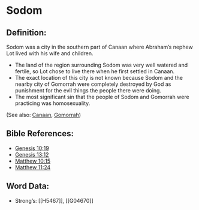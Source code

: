 # Sodom

## Definition:

Sodom was a city in the southern part of Canaan where Abraham’s nephew Lot lived with his wife and children.

* The land of the region surrounding Sodom was very well watered and fertile, so Lot chose to live there when he first settled in Canaan.
* The exact location of this city is not known because Sodom and the nearby city of Gomorrah were completely destroyed by God as punishment for the evil things the people there were doing.
* The most significant sin that the people of Sodom and Gomorrah were practicing was homosexuality.

(See also: [Canaan](../names/canaan.md), [Gomorrah](../names/gomorrah.md))

## Bible References:

* [Genesis 10:19](rc://en/tn/help/gen/10/19)
* [Genesis 13:12](rc://en/tn/help/gen/13/12)
* [Matthew 10:15](rc://en/tn/help/mat/10/15)
* [Matthew 11:24](rc://en/tn/help/mat/11/24)

## Word Data:

* Strong’s: [[H5467]], [[G04670]]

